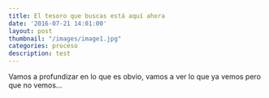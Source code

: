 ```yaml
---
title: El tesoro que buscas está aquí ahora
date: '2016-07-21 14:01:00'
layout: post
thumbnail: "/images/image1.jpg"
categories: proceso
description: test
---
```

Vamos a profundizar en lo que es obvio, vamos a ver lo que ya vemos pero que no vemos...

